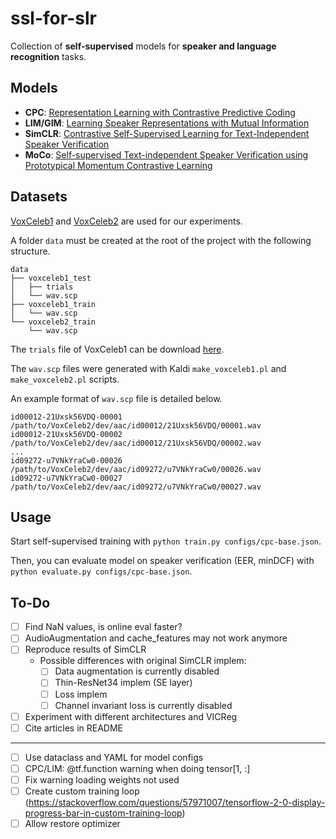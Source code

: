 # ssl-for-slr

Collection of **self-supervised** models for **speaker and language recognition** tasks.

## Models

- **CPC**: [Representation Learning with Contrastive Predictive Coding](https://arxiv.org/pdf/1807.03748.pdf)
-  **LIM/GIM**: [Learning Speaker Representations with Mutual Information](https://arxiv.org/pdf/1812.00271.pdf)
-  **SimCLR**: [Contrastive Self-Supervised Learning for Text-Independent Speaker Verification](https://sci-hub.mksa.top/10.1109/icassp39728.2021.9413351)
-  **MoCo**: [Self-supervised Text-independent Speaker Verification using Prototypical Momentum Contrastive Learning](https://arxiv.org/pdf/2012.07178.pdf)

## Datasets

[VoxCeleb1](https://www.robots.ox.ac.uk/~vgg/data/voxceleb/vox1.html) and [VoxCeleb2](https://www.robots.ox.ac.uk/~vgg/data/voxceleb/vox2.html) are used for our experiments.

A folder `data` must be created at the root of the project with the following structure.

```
data
├── voxceleb1_test
│   ├── trials
│   └── wav.scp
├── voxceleb1_train
│   └── wav.scp
└── voxceleb2_train
    └── wav.scp
```

The `trials` file of VoxCeleb1 can be download [here](https://www.robots.ox.ac.uk/~vgg/data/voxceleb/meta/veri_test.txt).

The `wav.scp` files were generated with Kaldi `make_voxceleb1.pl` and `make_voxceleb2.pl` scripts.

An example format of `wav.scp` file is detailed below.

```
id00012-21Uxsk56VDQ-00001 /path/to/VoxCeleb2/dev/aac/id00012/21Uxsk56VDQ/00001.wav
id00012-21Uxsk56VDQ-00002 /path/to/VoxCeleb2/dev/aac/id00012/21Uxsk56VDQ/00002.wav
...
id09272-u7VNkYraCw0-00026 /path/to/VoxCeleb2/dev/aac/id09272/u7VNkYraCw0/00026.wav
id09272-u7VNkYraCw0-00027 /path/to/VoxCeleb2/dev/aac/id09272/u7VNkYraCw0/00027.wav
```

## Usage

Start self-supervised training with `python train.py configs/cpc-base.json`.

Then, you can evaluate model on speaker verification (EER, minDCF) with `python evaluate.py configs/cpc-base.json`.

## To-Do

- [ ] Find NaN values, is online eval faster?
- [ ] AudioAugmentation and cache_features may not work anymore
- [ ] Reproduce results of SimCLR
    - Possible differences with original SimCLR implem:
        - [ ] Data augmentation is currently disabled
        - [ ] Thin-ResNet34 implem (SE layer)
        - [ ] Loss implem
        - [ ] Channel invariant loss is currently disabled

- [ ] Experiment with different architectures and VICReg
- [ ] Cite articles in README

---

- [ ] Use dataclass and YAML for model configs
- [ ] CPC/LIM: @tf.function warning when doing tensor[1, :]
- [ ] Fix warning loading weights not used
- [ ] Create custom training loop (https://stackoverflow.com/questions/57971007/tensorflow-2-0-display-progress-bar-in-custom-training-loop)
- [ ] Allow restore optimizer
